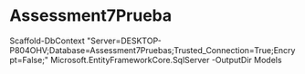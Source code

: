 # Assessment7Prueba

Scaffold-DbContext "Server=DESKTOP-P804OHV;Database=Assessment7Pruebas;Trusted_Connection=True;Encrypt=False;" Microsoft.EntityFrameworkCore.SqlServer -OutputDir Models
